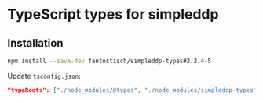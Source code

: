 # TypeScript types for simpleddp

## Installation

```sh
npm install --save-dev fantostisch/simpleddp-types#2.2.4-5
```

Update `tsconfig.json`:

```json
"typeRoots": ["./node_modules/@types", "./node_modules/simpleddp-types"],
```
